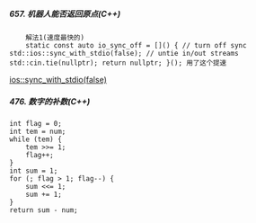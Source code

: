 ##### 657. 机器人能否返回原点(C++)
        解法1(速度最快的)
        static const auto io_sync_off = []() { // turn off sync std::ios::sync_with_stdio(false); // untie in/out streams std::cin.tie(nullptr); return nullptr; }(); 用了这个提速 

[ios::sync_with_stdio(false)](https://blog.csdn.net/qq_32320399/article/details/81518476)


##### 476. 数字的补数(C++)
    int flag = 0;
    int tem = num;
    while (tem) {
        tem >>= 1;
        flag++;
    }
    int sum = 1;
    for (; flag > 1; flag--) {
        sum <<= 1;
        sum += 1;
    }
    return sum - num;